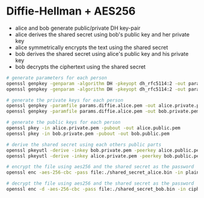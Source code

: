 # Diffie-Hellman + AES256 

* alice and bob generate public/private DH key-pair
* alice derives the shared secret using bob's public key and her private key
* alice symmetrically encrypts the text using the shared secret
* bob derives the shared secret using alice's public key and his private key
* bob decrypts the ciphertext using the shared secret

```bash
# generate parameters for each person
openssl genpkey -genparam -algorithm DH -pkeyopt dh_rfc5114:2 -out params.diffie.alice.pem
openssl genpkey -genparam -algorithm DH -pkeyopt dh_rfc5114:2 -out params.diffie.bob.pem

# generate the private keys for each person
openssl genpkey -paramfile params.diffie.alice.pem -out alice.private.pem
openssl genpkey -paramfile params.diffie.alice.pem -out bob.private.pem

# generate the public keys for each person
openssl pkey -in alice.private.pem -pubout -out alice.public.pem
openssl pkey -in bob.private.pem -pubout -out bob.public.pem

# derive the shared secret using each others public parts
openssl pkeyutl -derive -inkey bob.private.pem -peerkey alice.public.pem -out shared_secret_bob.bin
openssl pkeyutl -derive -inkey alice.private.pem -peerkey bob.public.pem -out shared_secret_alice.bin

# encrypt the file using aes256 and the shared secret as the password
openssl enc -aes-256-cbc -pass file:./shared_secret_alice.bin -in plain.txt -out cipher.bin

# decrypt the file using aes256 and the shared secret as the password
openssl enc -d -aes-256-cbc -pass file:./shared_secret_bob.bin -in cipher.bin
```
